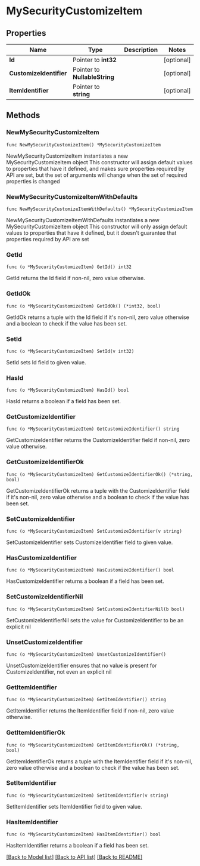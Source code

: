 # MySecurityCustomizeItem

## Properties

Name | Type | Description | Notes
------------ | ------------- | ------------- | -------------
**Id** | Pointer to **int32** |  | [optional] 
**CustomizeIdentifier** | Pointer to **NullableString** |  | [optional] 
**ItemIdentifier** | Pointer to **string** |  | [optional] 

## Methods

### NewMySecurityCustomizeItem

`func NewMySecurityCustomizeItem() *MySecurityCustomizeItem`

NewMySecurityCustomizeItem instantiates a new MySecurityCustomizeItem object
This constructor will assign default values to properties that have it defined,
and makes sure properties required by API are set, but the set of arguments
will change when the set of required properties is changed

### NewMySecurityCustomizeItemWithDefaults

`func NewMySecurityCustomizeItemWithDefaults() *MySecurityCustomizeItem`

NewMySecurityCustomizeItemWithDefaults instantiates a new MySecurityCustomizeItem object
This constructor will only assign default values to properties that have it defined,
but it doesn't guarantee that properties required by API are set

### GetId

`func (o *MySecurityCustomizeItem) GetId() int32`

GetId returns the Id field if non-nil, zero value otherwise.

### GetIdOk

`func (o *MySecurityCustomizeItem) GetIdOk() (*int32, bool)`

GetIdOk returns a tuple with the Id field if it's non-nil, zero value otherwise
and a boolean to check if the value has been set.

### SetId

`func (o *MySecurityCustomizeItem) SetId(v int32)`

SetId sets Id field to given value.

### HasId

`func (o *MySecurityCustomizeItem) HasId() bool`

HasId returns a boolean if a field has been set.

### GetCustomizeIdentifier

`func (o *MySecurityCustomizeItem) GetCustomizeIdentifier() string`

GetCustomizeIdentifier returns the CustomizeIdentifier field if non-nil, zero value otherwise.

### GetCustomizeIdentifierOk

`func (o *MySecurityCustomizeItem) GetCustomizeIdentifierOk() (*string, bool)`

GetCustomizeIdentifierOk returns a tuple with the CustomizeIdentifier field if it's non-nil, zero value otherwise
and a boolean to check if the value has been set.

### SetCustomizeIdentifier

`func (o *MySecurityCustomizeItem) SetCustomizeIdentifier(v string)`

SetCustomizeIdentifier sets CustomizeIdentifier field to given value.

### HasCustomizeIdentifier

`func (o *MySecurityCustomizeItem) HasCustomizeIdentifier() bool`

HasCustomizeIdentifier returns a boolean if a field has been set.

### SetCustomizeIdentifierNil

`func (o *MySecurityCustomizeItem) SetCustomizeIdentifierNil(b bool)`

 SetCustomizeIdentifierNil sets the value for CustomizeIdentifier to be an explicit nil

### UnsetCustomizeIdentifier
`func (o *MySecurityCustomizeItem) UnsetCustomizeIdentifier()`

UnsetCustomizeIdentifier ensures that no value is present for CustomizeIdentifier, not even an explicit nil
### GetItemIdentifier

`func (o *MySecurityCustomizeItem) GetItemIdentifier() string`

GetItemIdentifier returns the ItemIdentifier field if non-nil, zero value otherwise.

### GetItemIdentifierOk

`func (o *MySecurityCustomizeItem) GetItemIdentifierOk() (*string, bool)`

GetItemIdentifierOk returns a tuple with the ItemIdentifier field if it's non-nil, zero value otherwise
and a boolean to check if the value has been set.

### SetItemIdentifier

`func (o *MySecurityCustomizeItem) SetItemIdentifier(v string)`

SetItemIdentifier sets ItemIdentifier field to given value.

### HasItemIdentifier

`func (o *MySecurityCustomizeItem) HasItemIdentifier() bool`

HasItemIdentifier returns a boolean if a field has been set.


[[Back to Model list]](../README.md#documentation-for-models) [[Back to API list]](../README.md#documentation-for-api-endpoints) [[Back to README]](../README.md)


